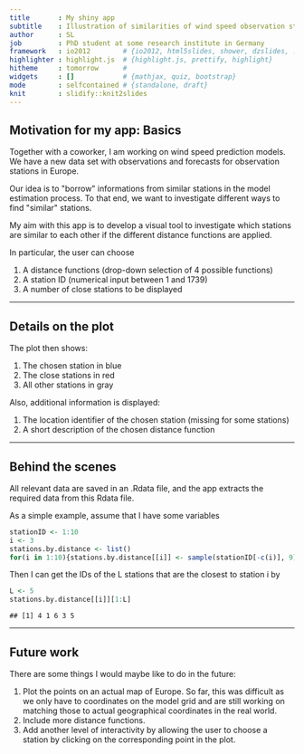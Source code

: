 ```yaml
---
title       : My shiny app
subtitle    : Illustration of similarities of wind speed observation stations over Europe
author      : SL
job         : PhD student at some research institute in Germany
framework   : io2012        # {io2012, html5slides, shower, dzslides, ...}
highlighter : highlight.js  # {highlight.js, prettify, highlight}
hitheme     : tomorrow      # 
widgets     : []            # {mathjax, quiz, bootstrap}
mode        : selfcontained # {standalone, draft}
knit        : slidify::knit2slides
---
```


## Motivation for my app: Basics

Together with a coworker, I am working on wind speed prediction models. We have a new data set with observations and forecasts for observation stations in Europe.

Our idea is to "borrow" informations from similar stations in the model estimation process. To that end, we want to investigate different ways to find "similar" stations.

My aim with this app is to develop a visual tool to investigate which stations are similar to each other if the different distance functions are applied.

In particular, the user can choose

1. A distance functions (drop-down selection of 4 possible functions)
2. A station ID (numerical input between 1 and 1739)
3. A number of close stations to be displayed


---

## Details on the plot

The plot then shows:

1. The chosen station in blue
2. The close stations in red
3. All other stations in gray

Also, additional information is displayed:

1. The location identifier of the chosen station (missing for some stations)
2. A short description of the chosen distance function

---

## Behind the scenes

All relevant data are saved in an .Rdata file, and the app extracts the required data from this Rdata file.

As a simple example, assume that I have some variables


```r
stationID <- 1:10
i <- 3
stations.by.distance <- list()
for(i in 1:10){stations.by.distance[[i]] <- sample(stationID[-c(i)], 9)}
```

Then I can get the IDs of the L stations that are the closest to station i by


```r
L <- 5
stations.by.distance[[i]][1:L]
```

```
## [1] 4 1 6 3 5
```

---

## Future work

There are some things I would maybe like to do in the future:

1. Plot the points on an actual map of Europe. So far, this was difficult as we only have to coordinates on the model grid and are still working on matching those to actual geographical coordinates in the real world.
2. Include more distance functions.
3. Add another level of interactivity by allowing the user to choose a station by clicking on the corresponding point in the plot.


